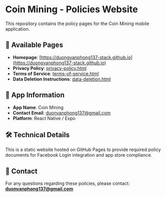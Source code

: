 # Coin Mining - Policies Website

This repository contains the policy pages for the Coin Mining mobile application.

## 📄 Available Pages

- **Homepage**: [https://duongvanphong137-stack.github.io](https://duongvanphong137-stack.github.io)
- **Privacy Policy**: [privacy-policy.html](https://duongvanphong137-stack.github.io/privacy-policy.html)
- **Terms of Service**: [terms-of-service.html](https://duongvanphong137-stack.github.io/terms-of-service.html)
- **Data Deletion Instructions**: [data-deletion.html](https://duongvanphong137-stack.github.io/data-deletion.html)

## 📱 App Information

- **App Name**: Coin Mining
- **Contact Email**: duonvanphong137@gmail.com
- **Platform**: React Native / Expo

## 🛠️ Technical Details

This is a static website hosted on GitHub Pages to provide required policy documents for Facebook Login integration and app store compliance.

## 📧 Contact

For any questions regarding these policies, please contact: **duonvanphong137@gmail.com**
